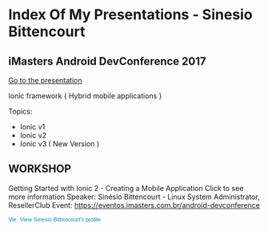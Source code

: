 # Index Of My Presentations - Sinesio Bittencourt

## iMasters Android DevConference 2017

[Go to the presentation](https://www.slideshare.net/SinesioBittencourt/sinesio-bittencourt-ionic-framework-aplicaes-mveis-hbridas-79794188)

Ionic framework { Hybrid mobile applications }

Topics:
* Ionic v1
* Ionic v2
* Ionic v3 ( New Version )

## WORKSHOP

Getting Started with Ionic 2 - Creating a Mobile Application Click to see more information
Speaker: Sinésio Bittencourt - Linux System Administrator, ResellerClub
Event: https://eventos.imasters.com.br/android-devconference
 

<a href="https://br.linkedin.com/in/sinesiobittencourt/en" style="text-decoration:none;"><span style="font: 80% Arial,sans-serif; color:#0783B6;"><img src="https://static.licdn.com/scds/common/u/img/webpromo/btn_in_20x15.png" width="20" height="15" alt="View Sinesio Bittencourt's LinkedIn profile" style="vertical-align:middle;" border="0">&nbsp;View Sinesio Bittencourt's profile</span></a>